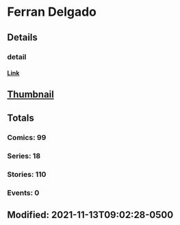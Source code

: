 # Ferran  Delgado 
## Details
### detail
#### [Link](http://marvel.com/comics/creators/12985/ferran_delgado?utm_campaign=apiRef&utm_source=225578a89fc76f3d20fbffda5d17a88d)
## [Thumbnail](http://i.annihil.us/u/prod/marvel/i/mg/b/40/image_not_available.jpg)
## Totals
### Comics: 99
### Series: 18
### Stories: 110
### Events: 0
## Modified: 2021-11-13T09:02:28-0500
